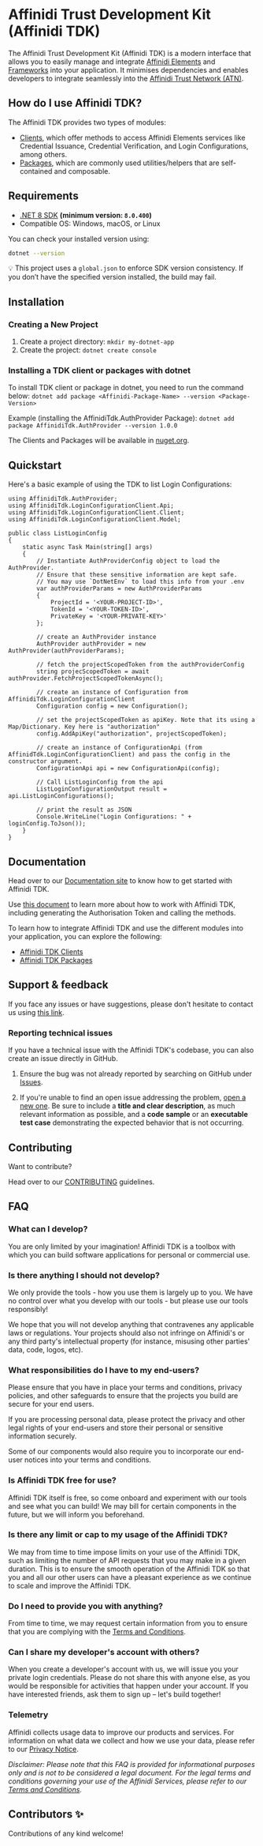 # Affinidi Trust Development Kit (Affinidi TDK)

The Affinidi Trust Development Kit (Affinidi TDK) is a modern interface that allows you to easily manage and integrate [Affinidi Elements](https://docs.affinidi.com/docs/affinidi-elements/) and [Frameworks](https://docs.affinidi.com/frameworks/iota-framework/) into your application. It minimises dependencies and enables developers to integrate seamlessly into the [Affinidi Trust Network (ATN)](https://docs.affinidi.com/docs/).

## How do I use Affinidi TDK?

The Affinidi TDK provides two types of modules:

- [Clients](src/Clients), which offer methods to access Affinidi Elements services like Credential Issuance, Credential Verification, and Login Configurations, among others.
- [Packages](src/Packages), which are commonly used utilities/helpers that are self-contained and composable.

## Requirements

- [.NET 8 SDK](https://dotnet.microsoft.com/en-us/download/dotnet/8.0) **(minimum version: `8.0.400`)**
- Compatible OS: Windows, macOS, or Linux

You can check your installed version using:

```bash
dotnet --version
```

💡 This project uses a `global.json` to enforce SDK version consistency. If you don’t have the specified version installed, the build may fail.

## Installation

### Creating a New Project

1. Create a project directory: `mkdir my-dotnet-app`
2. Create the project: `dotnet create console`


### Installing a TDK client or packages with dotnet

To install TDK client or package in dotnet, you need to run the command below:
`dotnet add package <Affinidi-Package-Name> --version <Package-Version>`

Example (installing the AffinidiTdk.AuthProvider Package):
`dotnet add package AffinidiTdk.AuthProvider --version 1.0.0`

The Clients and Packages will be available in [nuget.org](https://www.nuget.org/).


## Quickstart

Here's a basic example of using the TDK to list Login Configurations:

```dotnet
using AffinidiTdk.AuthProvider;
using AffinidiTdk.LoginConfigurationClient.Api;
using AffinidiTdk.LoginConfigurationClient.Client;
using AffinidiTdk.LoginConfigurationClient.Model;

public class ListLoginConfig
{
    static async Task Main(string[] args)
    {
        // Instantiate AuthProviderConfig object to load the AuthProvider.
        // Ensure that these sensitive information are kept safe. 
        // You may use `DotNetEnv` to load this info from your .env
        var authProviderParams = new AuthProviderParams
        {
            ProjectId = '<YOUR-PROJECT-ID>',
            TokenId = '<YOUR-TOKEN-ID>',
            PrivateKey = '<YOUR-PRIVATE-KEY>'
        };

        // create an AuthProvider instance
        AuthProvider authProvider = new AuthProvider(authProviderParams);

        // fetch the projectScopedToken from the authProviderConfig
        string projecScopedToken = await authProvider.FetchProjectScopedTokenAsync();
        
        // create an instance of Configuration from AffinidiTdk.LoginConfigurationClient
        Configuration config = new Configuration();

        // set the projectScopedToken as apiKey. Note that its using a Map/Dictionary. Key here is "authorization"
        config.AddApiKey("authorization", projectScopedToken);

        // create an instance of ConfigurationApi (from AffinidTdk.LoginConfigurationClient) and pass the config in the constructor argument.
        ConfigurationApi api = new ConfigurationApi(config);

        // Call ListLoginConfig from the api
        ListLoginConfigurationOutput result = api.ListLoginConfigurations();

        // print the result as JSON
        Console.WriteLine("Login Configurations: " + loginConfig.ToJson());
    }
}

```

## Documentation

Head over to our [Documentation site](https://docs.affinidi.com/dev-tools/affinidi-tdk) to know how to get started with Affinidi TDK.

Use [this document](https://docs.affinidi.com/dev-tools/affinidi-tdk/overview/#prerequisites) to learn more about how to work with Affinidi TDK, including generating the Authorisation Token and calling the methods.

To learn how to integrate Affinidi TDK and use the different modules into your application, you can explore the following:

- [Affinidi TDK Clients](https://docs.affinidi.com/dev-tools/affinidi-tdk/overview/#clients)
- [Affinidi TDK Packages](https://docs.affinidi.com/dev-tools/affinidi-tdk/overview/#packages)

## Support & feedback

If you face any issues or have suggestions, please don't hesitate to contact us using [this link](https://share.hsforms.com/1i-4HKZRXSsmENzXtPdIG4g8oa2v).

### Reporting technical issues

If you have a technical issue with the Affinidi TDK's codebase, you can also create an issue directly in GitHub.

1. Ensure the bug was not already reported by searching on GitHub under
   [Issues](https://github.com/affinidi/affinidi-tdk-dotnet/issues).

2. If you're unable to find an open issue addressing the problem,
   [open a new one](https://github.com/affinidi/affinidi-tdk-dotnet/issues/new).
   Be sure to include a **title and clear description**, as much relevant information as possible,
   and a **code sample** or an **executable test case** demonstrating the expected behavior that is not occurring.
   

## Contributing

Want to contribute?

Head over to our [CONTRIBUTING](CONTRIBUTING.md) guidelines.


## FAQ

### What can I develop?

You are only limited by your imagination! Affinidi TDK is a toolbox with which you can build software applications for personal or commercial use.

### Is there anything I should not develop?

We only provide the tools - how you use them is largely up to you. We have no control over what you develop with our tools - but please use our tools responsibly!

We hope that you will not develop anything that contravenes any applicable laws or regulations. Your projects should also not infringe on Affinidi's or any third party's intellectual property (for instance, misusing other parties' data, code, logos, etc).

### What responsibilities do I have to my end-users?

Please ensure that you have in place your terms and conditions, privacy policies, and other safeguards to ensure that the projects you build are secure for your end users.

If you are processing personal data, please protect the privacy and other legal rights of your end-users and store their personal or sensitive information securely.

Some of our components would also require you to incorporate our end-user notices into your terms and conditions.

### Is Affinidi TDK free for use?

Affinidi TDK itself is free, so come onboard and experiment with our tools and see what you can build! We may bill for certain components in the future, but we will inform you beforehand.

### Is there any limit or cap to my usage of the Affinidi TDK?

We may from time to time impose limits on your use of the Affinidi TDK, such as limiting the number of API requests that you may make in a given duration. This is to ensure the smooth operation of the Affinidi TDK so that you and all our other users can have a pleasant experience as we continue to scale and improve the Affinidi TDK.

### Do I need to provide you with anything?

From time to time, we may request certain information from you to ensure that you are complying with the [Terms and Conditions](https://www.affinidi.com/terms-conditions).

### Can I share my developer's account with others?

When you create a developer's account with us, we will issue you your private login credentials. Please do not share this with anyone else, as you would be responsible for activities that happen under your account. If you have interested friends, ask them to sign up – let's build together!

### Telemetry

Affinidi collects usage data to improve our products and services. For information on what data we collect and how we use your data, please refer to our [Privacy Notice](https://www.affinidi.com/privacy-notice).

_Disclaimer:
Please note that this FAQ is provided for informational purposes only and is not to be considered a legal document. For the legal terms and conditions governing your use of the Affinidi Services, please refer to our [Terms and Conditions](https://www.affinidi.com/terms-conditions)._

## Contributors ✨

Contributions of any kind welcome!
